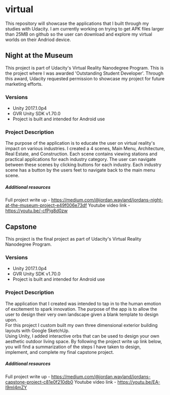 # virtual
This repository will showcase the applications that I built through my studies with Udacity. I am currently working on trying to get APK files larger than 25MB on github so the user can download and explore my virtual worlds on their Andriod device.

## Night at the Museum
This project is part of Udacity's Virtual Reality Nanodegree Program. This is the project where I was awarded 'Outstanding Student Developer'. Through this award, Udacity requested permission to showcase my project for future marketing efforts.

### Versions
- Unity 2017.1.0p4
- GVR Unity SDK v1.70.0
- Project is built and intended for Android use

### Project Description
The purpose of the application is to educate the user on virtual reality's impact on various industries.
I created a 4 scenes, Main Menu, Architecture, Real Estate, and Construction. 
Each scene contains viewing stations and practical applications for each industry category.
The user can navigate between these scenes by clicking buttons for each industry.
Each industry scene has a button by the users feet to navigate back to the main menu scene.

##### Additional resources
Full project write up - https://medium.com/@jordan.wayland/jordans-night-at-the-museum-project-e49f006e73df
Youtube video link - https://youtu.be/-cfPjg8d0zw

## Capstone
This project is the final project as part of Udacity's Virtual Reality Nanodegree Program.

### Versions
- Unity 2017.1.0p4
- GVR Unity SDK v1.70.0
- Project is built and intended for Android use

### Project Description
The application that I created was intended to tap in to the human emotion of excitement to spark innovation. 
The purpose of the app is to allow the user to design their very own landscape given a blank template to design upon.  
For this project I custom built my own three dimensional exterior building layouts with Google SketchUp.  
Using Unity, I added interactive orbs that can be used to design your own aesthetic outdoor living space. 
By following the project write up link below, you will find a summarization of the steps I have taken to design, implement, and complete my final capstone project.

##### Additional resources
Full project write up - https://medium.com/@jordan.wayland/jordans-capstone-project-c81e0f210db0
Youtube video link - https://youtu.be/EA-I9mI4mZY

